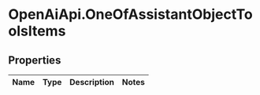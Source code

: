 # OpenAiApi.OneOfAssistantObjectToolsItems

## Properties
Name | Type | Description | Notes
------------ | ------------- | ------------- | -------------
